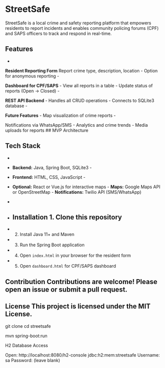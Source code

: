 # StreetSafe
StreetSafe is a local crime and safety reporting platform that empowers residents to report incidents and enables community policing forums (CPF) and SAPS officers to track and respond in real-time.

## Features 
- 
**Resident Reporting Form** 
Report crime type, description, location - Option for anonymous reporting - 

**Dashboard for CPF/SAPS** - View all reports in a table - Update status of reports (Open → Closed) - 

**REST API Backend** - Handles all CRUD operations - Connects to SQLite3 database -

**Future Features** - Map visualization of crime reports - 

Notifications via WhatsApp/SMS - Analytics and crime trends - Media uploads for reports ## MVP Architecture


## Tech Stack 
- 
- **Backend:** Java, Spring Boot, SQLite3 - 

- **Frontend:** HTML, CSS, JavaScript - 

- **Optional:** React or Vue.js for interactive maps - 
**Maps:** Google Maps API or OpenStreetMap - **Notifications:** Twilio API (SMS/WhatsApp) 
- 
- ## Installation 1. Clone this repository 
- 2. Install Java 11+ and Maven 
- 3. Run the Spring Boot application 
- 4. Open `index.html` in your browser for the resident form 
- 5. Open `dashboard.html` for CPF/SAPS dashboard 
## Contribution Contributions are welcome! Please open an issue or submit a pull request. 
## License This project is licensed under the MIT License. 

git clone <repo-url>
cd streetsafe

mvn spring-boot:run

H2 Database Access

Open: http://localhost:8080/h2-console
jdbc:h2:mem:streetsafe
Username: sa
Password: (leave blank)